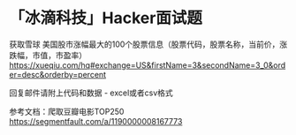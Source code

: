 # 「冰滴科技」Hacker面试题

获取雪球 美国股市涨幅最大的100个股票信息（股票代码，股票名称，当前价，涨跌幅，市值，市盈率）
https://xueqiu.com/hq#exchange=US&firstName=3&secondName=3_0&order=desc&orderby=percent

回复邮件请附上代码和数据 - excel或者csv格式

参考文档：爬取豆瓣电影TOP250
https://segmentfault.com/a/1190000008167773
